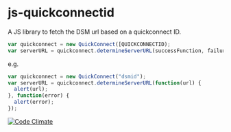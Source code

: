 # js-quickconnectid
A JS library to fetch the DSM url based on a quickconnect ID.

```javascript
var quickconnect = new QuickConnect([QUICKCONNECTID);
var serverURL = quickconnect.determineServerURL(successFunction, failureFunction);
```
e.g.

```javascript
var quickconnect = new QuickConnect("dsmid");
var serverURL = quickconnect.determineServerURL(function(url) {
  alert(url);
}, function(error) {
  alert(error);
});
```

[![Code Climate](https://codeclimate.com/github/taurgis/js-quickconnectid/badges/gpa.svg)](https://codeclimate.com/github/taurgis/js-quickconnectid)
